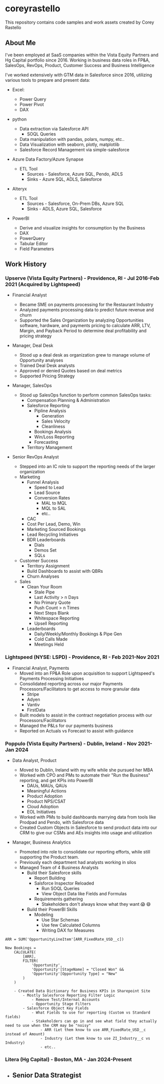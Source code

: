 # coreyrastello
This repository contains code samples and work assets created by Corey Rastello

## About Me
I've been employed at SaaS companies within the Vista Equity Partners and Hg Capital portfolio since 2016.
Working in business data roles in FP&A, SalesOps, RevOps, Product, Customer Success and Business Intelligence

I've worked extensively with GTM data in Salesforce since 2016, utilizing various tools to prepare and present data:
- Excel:
    - Power Query
    - Power Pivot
    - DAX

- python
    - Data extraction via Salesforce API
        - SOQL Queries
    - Data manipulation with pandas, polars, numpy, etc..
    - Data Visualization with seaborn, plotly, matplotlib
    - Salesforce Record Management via simple-salesforce

- Azure Data Factory/Azure Synapse
    - ETL Tool
        - Sources - Salesforce, Azure SQL, Pendo, ADLS
        - Sinks - Azure SQL, ADLS, Salesforce

- Alteryx
    - ETL Tool
        - Sources - Salesforce, On-Prem DBs, Azure SQL
        - Sinks - ADLS, Azure SQL, Salesforce

- PowerBI 
    - Derive and visualize insights for consumption by the Business
    - DAX
    - PowerQuery
    - Tabular Editor
    - Field Parameters


## Work History
### Upserve (Vista Equity Partners) - Providence, RI - Jul 2016-Feb 2021 (Acquired by Lightspeed)
- Financial Analyst
    - Became SME on payments processing for the Restaurant Industry
    - Analyzed payments processing data to predict future revenue and churn
    - Supported the Sales Organization by analyzing Opportunities software, hardware, and payments pricing to calculate ARR, LTV, Margin, and Payback Period to determine deal profitability and pricing strategy

- Manager, Deal Desk
    - Stood up a deal desk as organization grew to manage volume of Opportunity analyses
    - Trained Deal Desk analysts
    - Approved or denied Quotes based on deal metrics
    - Supported Pricing Strategy

- Manager, SalesOps
    - Stood up SalesOps function to perform common SalesOps tasks:
        - Compensation Planning & Administration
        - Salesforce Reporting
            - Pipline Analysis
                - Generation
                - Sales Velocity
                - Cleanliness
            - Bookings Analysis
            - Win/Loss Reporting
            - Forecasting
        - Territory Management

- Senior RevOps Analyst
    - Stepped into an IC role to support the reporting needs of the larger organization 
    - Marketing
        - Funnel Analysis
            - Speed to Lead
            - Lead Source
            - Conversion Rates
                - MAL to MQL
                - MQL to SAL
                - etc..
        - CAC
        - Cost Per Lead, Demo, Win
        - Marketing Sourced Bookings
        - Lead Recycling Initiatives
        - BDR Leaderboards
            - Dials
            - Demos Set
            - SQLs
    - Customer Success
        - Territory Assignment
        - Build Dashboards to assist with QBRs
        - Churn Analyses
    - Sales
        - Clean Your Room
            - Stale Pipe
            - Last Activity > n Days
            - No Primary Quote
            - Push Count > n Times
            - Next Steps Blank
            - Whitespace Reporting 
            - Upsell Reporting
        - Leaderboards
            - Daily/Weekly/Monthly Bookings & Pipe Gen
            - Cold Calls Made
            - Meetings Held

### Lightspeed (NYSE: LSPD) - Providence, RI - Feb 2021-Nov 2021
- Financial Analyst, Payments
    - Moved into an FP&A Role upon acquisition to support Lightspeed's Payments Processing Initiatives
    - Consolidated reporting across our major Payments Processors/Facilitators to get access to more granular data
        - Stripe
        - Adyen
        - Vantiv
        - FirstData
    - Built models to assist in the contract negotiation process with our Processors/Facilitators
    - Managed the P&Ls for our payments business
    - Reported on Actuals vs Forecast to assist with guidance

### Poppulo (Vista Equity Partners) - Dublin, Ireland - Nov 2021-Jan 2024
- Data Analyst, Product
    - Moved to Dublin, Ireland with my wife while she pursued her MBA
    - Worked with CPO and PMs to automate their "Run the Business" reporting, and get KPIs into PowerBI
        - DAUs, MAUs, QAUs
        - Meaningful Actions
        - Product Adoption
        - Product NPS/CSAT
        - Cloud Adoption
        - EOL Initiatives
    - Worked with PMs to build dashboards marrying data from tools like Prodpad and Pendo, with Salesforce data
    - Created Custom Objects in Salesforce to send product data into our CRM to give our CSMs and AEs insights into usage and utilization

- Manager, Business Analytics
    - Promoted into role to consolidate our reporting efforts, while still supporting the Product team.
    - Previously each department had analysts working in silos
    - Managed Team of 4 Business Analysts
        - Build their Salesforce skills
            - Report Building
            - Salsforce Inspector Reloaded
                - Run SOQL Queries
                - View Object Data like Fields and Formulas
            - Requirements gathering
                - Stakeholders don't always know what they want :scream: :smile:
        - Build their PowerBI Skills
            - Modeling
                - Use Star Schemas
                - Use few Calculated Columns
                - Writing DAX for Measures
```
ARR = SUM('OpportunityLineItem'[ARR_FixedRate_USD__c])

New Bookings = 
    CALCULATE(
        [ARR],
        FILTER(
            'Opportunity',
            'Opportunity'[StageName] = "Closed Won" &&
            'Opportunity'[Opportunity Type] = "New"
        )
    )
```
        - Created Data Dictionary for Business KPIs in Sharepoint Site
            - Mostly Salesforce Reporting Filter Logic
                - Remove Test/Internal Accounts
                - Opportunity Stage Filters
            - Salesforce Object Key Fields
                - What Fields to use for reporting (Custom vs Standard fields)
                - Stakeholders can go in and see what field they actually need to use when the CRM may be "noisy"
                    - ARR (Let them know to use ARR_FixedRate_USD__c instead of Amount)
                    - Industry (Let them know to use ZI_Industry__c vs Industry)
                    - etc..
        
### Litera (Hg Capital) - Boston, MA - Jan 2024-Present
- Senior Data Strategist
    - 




